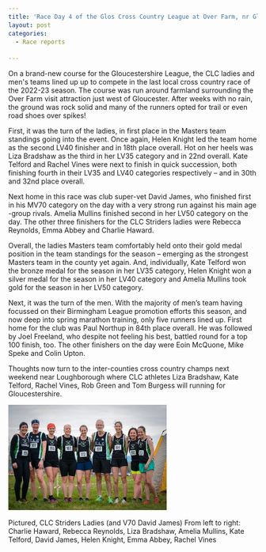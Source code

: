 ```yaml
---
title: 'Race Day 4 of the Glos Cross Country League at Over Farm, nr Gloucester – Saturday 4 March 2023'
layout: post
categories:
  - Race reports

---
```


On a brand-new course for the Gloucestershire League, the CLC ladies and men's teams lined up up to compete in the last local cross country race of the 2022-23 season. The course was run around farmland surrounding the Over Farm visit attraction just west of Gloucester. After weeks with no rain, the ground was rock solid and many of the runners opted for trail or even road shoes over spikes!

First, it was the turn of the ladies, in first place in the Masters team standings going into the event. Once again, Helen Knight led the team home as the second LV40 finisher and in 18th place overall. Hot on her heels was Liza Bradshaw as the third in her LV35 category and in 22nd overall. Kate Telford and Rachel Vines were next to finish in quick succession, both finishing fourth in their LV35 and LV40 categories respectively – and in 30th and 32nd place overall.

Next home in this race was club super-vet David James, who finished first in his MV70 category on the day with a very strong run against his main age -group rivals. Amelia Mullins finished second in her LV50 category on the day. The other three finishers for the CLC Striders ladies were Rebecca Reynolds, Emma Abbey and Charlie Haward.

Overall, the ladies Masters team comfortably held onto their gold medal position in the team standings for the season – emerging as the strongest Masters team in the county yet again. And, individually, Kate Telford won the bronze medal for the season in her LV35 category, Helen Knight won a silver medal for the season in her LV40 category and Amelia Mullins took gold for the season in her LV50 category.

Next, it was the turn of the men. With the majority of men’s team having focussed on their Birmingham League promotion efforts this season, and now deep into spring marathon training, only five runners lined up. First home for the club was Paul Northup in 84th place overall. He was followed by Joel Freeland, who despite not feeling his best, battled round for a top 100 finish, too. The other finishers on the day were Eoin McQuone, Mike Speke and Colin Upton.

Thoughts now turn to the inter-counties cross country champs next weekend near Loughborough where CLC athletes Liza Bradshaw, Kate Telford, Rachel Vines, Rob Green and Tom Burgess will running for Gloucestershire.

![Gloucester XC league race 4](/images/2023/03/2023-03-06-Glos-league-XC-race-4.jpg "Gloucester XC league race 4")

Pictured, CLC Striders Ladies (and V70 David James)
From left to right: Charlie Haward, Rebecca Reynolds, Liza Bradshaw, Amelia Mullins, Kate Telford, David James, Helen Knight, Emma Abbey, Rachel Vines
 
